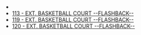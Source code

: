 

* [](095-EXT.BasketballCourt-FLASHBACK.md)
* [113 - EXT. BASKETBALL COURT --FLASHBACK--](113-EXT.BasketballCourt-FLASHBACK.md)
* [119 - EXT. BASKETBALL COURT --FLASHBACK--](119-EXT.BasketballCourt-FLASHBACK.md)
* [120 - EXT. BASKETBALL COURT --FLASHBACK--](120-EXT.BasketballCourt-FLASHBACK.md)
